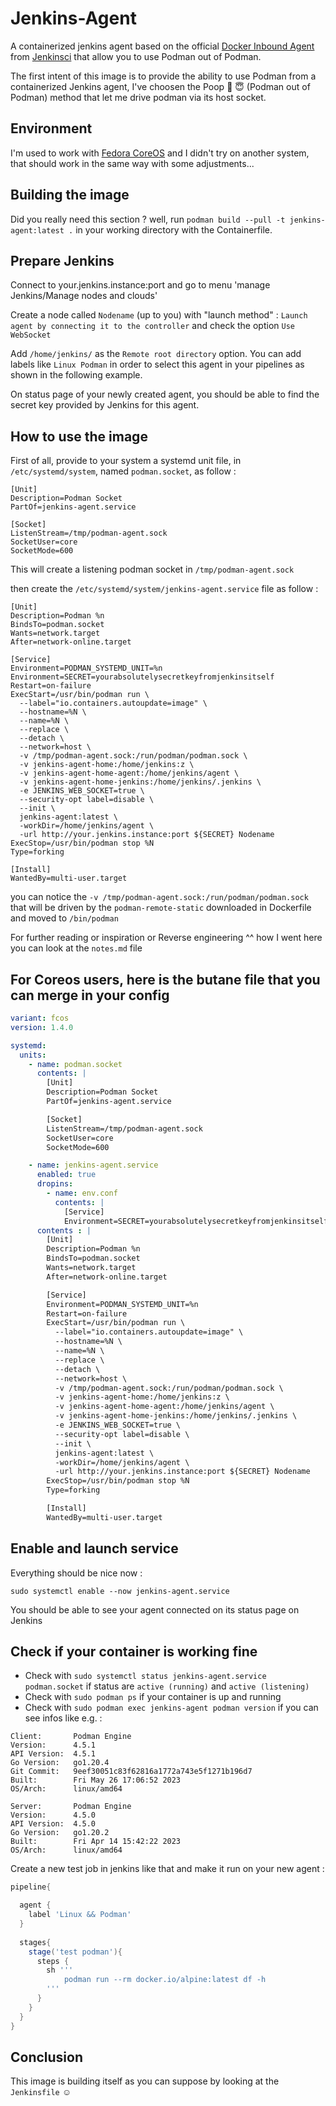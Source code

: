# Jenkins-Agent

A containerized jenkins agent based on the official [Docker Inbound Agent](https://github.com/jenkinsci/docker-inbound-agent) from [Jenkinsci](https://github.com/jenkinsci) that allow you to use Podman out of Podman.

The first intent of this image is to provide the ability to use Podman from a containerized Jenkins agent, I've choosen the Poop :poop: :innocent: (Podman out of Podman) method that let me drive podman via its host socket.

## Environment

I'm used to work with [Fedora CoreOS](https://getfedora.org/fr/coreos?stream=stable) and I didn't try on another system, that should work in the same way with some adjustments...

## Building the image

Did you really need this section ? well, run `podman build --pull -t jenkins-agent:latest .` in your working directory with the Containerfile.

## Prepare Jenkins

Connect to your.jenkins.instance:port and go to menu 'manage Jenkins/Manage nodes and clouds'

Create a node called `Nodename` (up to you) with "launch method" : `Launch agent by connecting it to the controller` and check the option `Use WebSocket`

Add `/home/jenkins/` as the `Remote root directory` option.
You can add labels like `Linux Podman` in order to select this agent in your pipelines as shown in the following example.

On status page of your newly created agent, you should be able to find the secret key provided by Jenkins for this agent.

## How to use the image

First of all, provide to your system a systemd unit file, in `/etc/systemd/system`, named `podman.socket`, as follow :

``` init
[Unit]
Description=Podman Socket
PartOf=jenkins-agent.service

[Socket]
ListenStream=/tmp/podman-agent.sock
SocketUser=core
SocketMode=600
```

This will create a listening podman socket in `/tmp/podman-agent.sock`

then create the `/etc/systemd/system/jenkins-agent.service` file as follow :

``` init
[Unit]
Description=Podman %n
BindsTo=podman.socket
Wants=network.target
After=network-online.target

[Service]
Environment=PODMAN_SYSTEMD_UNIT=%n
Environment=SECRET=yourabsolutelysecretkeyfromjenkinsitself
Restart=on-failure
ExecStart=/usr/bin/podman run \
  --label="io.containers.autoupdate=image" \
  --hostname=%N \
  --name=%N \
  --replace \
  --detach \
  --network=host \
  -v /tmp/podman-agent.sock:/run/podman/podman.sock \
  -v jenkins-agent-home:/home/jenkins:z \
  -v jenkins-agent-home-agent:/home/jenkins/agent \
  -v jenkins-agent-home-jenkins:/home/jenkins/.jenkins \
  -e JENKINS_WEB_SOCKET=true \
  --security-opt label=disable \
  --init \
  jenkins-agent:latest \
  -workDir=/home/jenkins/agent \
  -url http://your.jenkins.instance:port ${SECRET} Nodename
ExecStop=/usr/bin/podman stop %N
Type=forking

[Install]
WantedBy=multi-user.target
```

you can notice the `-v /tmp/podman-agent.sock:/run/podman/podman.sock` that will be driven by the `podman-remote-static` downloaded in Dockerfile and moved to `/bin/podman`

For further reading or inspiration or Reverse engineering ^^ how I went here you can look at the `notes.md` file

## For Coreos users, here is the butane file that you can merge in your config

``` yaml
variant: fcos
version: 1.4.0

systemd:
  units:
    - name: podman.socket
      contents: |
        [Unit]
        Description=Podman Socket
        PartOf=jenkins-agent.service

        [Socket]
        ListenStream=/tmp/podman-agent.sock
        SocketUser=core
        SocketMode=600

    - name: jenkins-agent.service
      enabled: true
      dropins:
        - name: env.conf
          contents: |
            [Service]
            Environment=SECRET=yourabsolutelysecretkeyfromjenkinsitself
      contents : |
        [Unit]
        Description=Podman %n
        BindsTo=podman.socket
        Wants=network.target
        After=network-online.target

        [Service]
        Environment=PODMAN_SYSTEMD_UNIT=%n
        Restart=on-failure
        ExecStart=/usr/bin/podman run \
          --label="io.containers.autoupdate=image" \
          --hostname=%N \
          --name=%N \
          --replace \
          --detach \
          --network=host \
          -v /tmp/podman-agent.sock:/run/podman/podman.sock \
          -v jenkins-agent-home:/home/jenkins:z \
          -v jenkins-agent-home-agent:/home/jenkins/agent \
          -v jenkins-agent-home-jenkins:/home/jenkins/.jenkins \
          -e JENKINS_WEB_SOCKET=true \
          --security-opt label=disable \
          --init \
          jenkins-agent:latest \
          -workDir=/home/jenkins/agent \
          -url http://your.jenkins.instance:port ${SECRET} Nodename
        ExecStop=/usr/bin/podman stop %N
        Type=forking

        [Install]
        WantedBy=multi-user.target
```

## Enable and launch service

Everything should be nice now :

`sudo systemctl enable --now jenkins-agent.service`

You should be able to see your agent connected on its status page on Jenkins

## Check if your container is working fine

- Check with `sudo systemctl status jenkins-agent.service podman.socket` if status are `active (running)` and `active (listening)`
- Check with `sudo podman ps` if your container is up and running
- Check with `sudo podman exec jenkins-agent podman version` if you can see infos like e.g. :

``` text
Client:       Podman Engine
Version:      4.5.1
API Version:  4.5.1
Go Version:   go1.20.4
Git Commit:   9eef30051c83f62816a1772a743e5f1271b196d7
Built:        Fri May 26 17:06:52 2023
OS/Arch:      linux/amd64

Server:       Podman Engine
Version:      4.5.0
API Version:  4.5.0
Go Version:   go1.20.2
Built:        Fri Apr 14 15:42:22 2023
OS/Arch:      linux/amd64
```

Create a new test job in jenkins like that and make it run on your new agent :

``` groovy
pipeline{

  agent {
    label 'Linux && Podman'
  }
  
  stages{
    stage('test podman'){
      steps {
        sh '''
            podman run --rm docker.io/alpine:latest df -h
        '''
      }
    }
  }
}
```

## Conclusion

This image is building itself as you can suppose by looking at the `Jenkinsfile` :relaxed:
